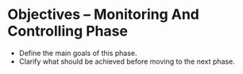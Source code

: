 # Objectives – Monitoring And Controlling Phase

- Define the main goals of this phase.
- Clarify what should be achieved before moving to the next phase.